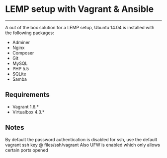 # LEMP setup with Vagrant & Ansible #

----------

A out of the box solution for a LEMP setup, Ubuntu 14.04 is installed with the following packages:

- Adminer
- Nginx
- Composer
- Git
- MySQL
- PHP 5.5
- SQLite
- Samba

## Requirements ##

- Vagrant 1.6.*
- Virtualbox 4.3.*

## Notes ##

By default the password authentication is disabled for ssh, use the default vagrant ssh key @ files/ssh/vagrant
Also UFW is enabled which only allows certain ports opened

